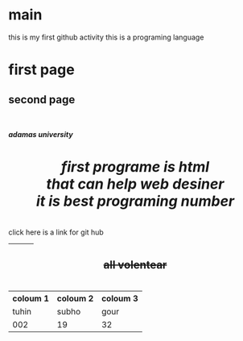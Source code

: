 # main
this is my first github activity 
this is a programing language
<h1> first page</h1>
<h2> second page</h2> <br>
<i><p> <b> adamas university</b></p></i>
<h1 align=center> <i> first programe is html<br>that can help web desiner<br> it is best programing number</i></h1><br>
click <a>here</a> is a link for git hub <br><hr hight=200 width=50>
<h2 align=center> <del> all volentear </del> </h2>
<h1 align=center><table>
<tr><th> coloum 1 </th><th>coloum 2</th><th> coloum 3</th></tr>
<tr><td> tuhin</td><td> subho </td><td> gour</td></tr>
<tr> <td> 002 </td><td> 19</td><td> 32</td></tr>
</table></h1>
